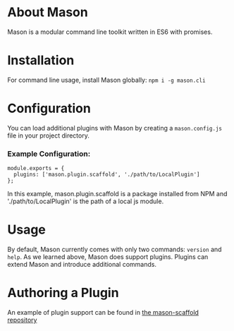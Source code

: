 # About Mason
Mason is a modular command line toolkit written in ES6 with promises.

# Installation
For command line usage, install Mason globally:
`npm i -g mason.cli`

# Configuration
You can load additional plugins with Mason by creating a `mason.config.js` file in your project directory.

### Example Configuration:
```
module.exports = {
  plugins: ['mason.plugin.scaffold', './path/to/LocalPlugin']
};
```
In this example, mason.plugin.scaffold is a package installed from NPM and './path/to/LocalPlugin' is the path of a local js module.

# Usage
By default, Mason currently comes with only two commands: `version` and `help`.
As we learned above, Mason does support plugins. Plugins can extend Mason and introduce additional commands.

# Authoring a Plugin
An example of plugin support can be found in [the mason-scaffold repository](https://github.com/aewing/mason-scaffold)
